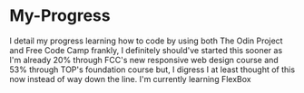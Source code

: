 # My-Progress
I detail my progress learning how to code by using both The Odin Project and Free Code Camp
frankly, I definitely should've started this sooner as I'm already 20% through FCC's new responsive web design course and 53% through TOP's foundation course but, I digress I at least thought of this now instead of way down the line.
I'm currently learning FlexBox 